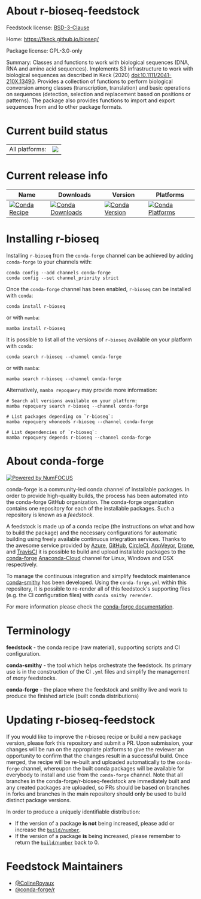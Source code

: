 About r-bioseq-feedstock
========================

Feedstock license: [BSD-3-Clause](https://github.com/conda-forge/r-bioseq-feedstock/blob/main/LICENSE.txt)

Home: https://fkeck.github.io/bioseq/

Package license: GPL-3.0-only

Summary: Classes and functions to work with biological sequences (DNA, RNA and amino acid sequences). Implements S3 infrastructure to work with biological sequences as described in Keck (2020) <doi:10.1111/2041-210X.13490>. Provides a collection of functions to perform biological conversion among classes (transcription, translation) and basic operations on sequences (detection, selection and replacement based on positions or patterns). The package also provides functions to import and export sequences from and to other package formats.

Current build status
====================


<table><tr><td>All platforms:</td>
    <td>
      <a href="https://dev.azure.com/conda-forge/feedstock-builds/_build/latest?definitionId=18479&branchName=main">
        <img src="https://dev.azure.com/conda-forge/feedstock-builds/_apis/build/status/r-bioseq-feedstock?branchName=main">
      </a>
    </td>
  </tr>
</table>

Current release info
====================

| Name | Downloads | Version | Platforms |
| --- | --- | --- | --- |
| [![Conda Recipe](https://img.shields.io/badge/recipe-r--bioseq-green.svg)](https://anaconda.org/conda-forge/r-bioseq) | [![Conda Downloads](https://img.shields.io/conda/dn/conda-forge/r-bioseq.svg)](https://anaconda.org/conda-forge/r-bioseq) | [![Conda Version](https://img.shields.io/conda/vn/conda-forge/r-bioseq.svg)](https://anaconda.org/conda-forge/r-bioseq) | [![Conda Platforms](https://img.shields.io/conda/pn/conda-forge/r-bioseq.svg)](https://anaconda.org/conda-forge/r-bioseq) |

Installing r-bioseq
===================

Installing `r-bioseq` from the `conda-forge` channel can be achieved by adding `conda-forge` to your channels with:

```
conda config --add channels conda-forge
conda config --set channel_priority strict
```

Once the `conda-forge` channel has been enabled, `r-bioseq` can be installed with `conda`:

```
conda install r-bioseq
```

or with `mamba`:

```
mamba install r-bioseq
```

It is possible to list all of the versions of `r-bioseq` available on your platform with `conda`:

```
conda search r-bioseq --channel conda-forge
```

or with `mamba`:

```
mamba search r-bioseq --channel conda-forge
```

Alternatively, `mamba repoquery` may provide more information:

```
# Search all versions available on your platform:
mamba repoquery search r-bioseq --channel conda-forge

# List packages depending on `r-bioseq`:
mamba repoquery whoneeds r-bioseq --channel conda-forge

# List dependencies of `r-bioseq`:
mamba repoquery depends r-bioseq --channel conda-forge
```


About conda-forge
=================

[![Powered by
NumFOCUS](https://img.shields.io/badge/powered%20by-NumFOCUS-orange.svg?style=flat&colorA=E1523D&colorB=007D8A)](https://numfocus.org)

conda-forge is a community-led conda channel of installable packages.
In order to provide high-quality builds, the process has been automated into the
conda-forge GitHub organization. The conda-forge organization contains one repository
for each of the installable packages. Such a repository is known as a *feedstock*.

A feedstock is made up of a conda recipe (the instructions on what and how to build
the package) and the necessary configurations for automatic building using freely
available continuous integration services. Thanks to the awesome service provided by
[Azure](https://azure.microsoft.com/en-us/services/devops/), [GitHub](https://github.com/),
[CircleCI](https://circleci.com/), [AppVeyor](https://www.appveyor.com/),
[Drone](https://cloud.drone.io/welcome), and [TravisCI](https://travis-ci.com/)
it is possible to build and upload installable packages to the
[conda-forge](https://anaconda.org/conda-forge) [Anaconda-Cloud](https://anaconda.org/)
channel for Linux, Windows and OSX respectively.

To manage the continuous integration and simplify feedstock maintenance
[conda-smithy](https://github.com/conda-forge/conda-smithy) has been developed.
Using the ``conda-forge.yml`` within this repository, it is possible to re-render all of
this feedstock's supporting files (e.g. the CI configuration files) with ``conda smithy rerender``.

For more information please check the [conda-forge documentation](https://conda-forge.org/docs/).

Terminology
===========

**feedstock** - the conda recipe (raw material), supporting scripts and CI configuration.

**conda-smithy** - the tool which helps orchestrate the feedstock.
                   Its primary use is in the construction of the CI ``.yml`` files
                   and simplify the management of *many* feedstocks.

**conda-forge** - the place where the feedstock and smithy live and work to
                  produce the finished article (built conda distributions)


Updating r-bioseq-feedstock
===========================

If you would like to improve the r-bioseq recipe or build a new
package version, please fork this repository and submit a PR. Upon submission,
your changes will be run on the appropriate platforms to give the reviewer an
opportunity to confirm that the changes result in a successful build. Once
merged, the recipe will be re-built and uploaded automatically to the
`conda-forge` channel, whereupon the built conda packages will be available for
everybody to install and use from the `conda-forge` channel.
Note that all branches in the conda-forge/r-bioseq-feedstock are
immediately built and any created packages are uploaded, so PRs should be based
on branches in forks and branches in the main repository should only be used to
build distinct package versions.

In order to produce a uniquely identifiable distribution:
 * If the version of a package **is not** being increased, please add or increase
   the [``build/number``](https://docs.conda.io/projects/conda-build/en/latest/resources/define-metadata.html#build-number-and-string).
 * If the version of a package **is** being increased, please remember to return
   the [``build/number``](https://docs.conda.io/projects/conda-build/en/latest/resources/define-metadata.html#build-number-and-string)
   back to 0.

Feedstock Maintainers
=====================

* [@ColineRoyaux](https://github.com/ColineRoyaux/)
* [@conda-forge/r](https://github.com/conda-forge/r/)

